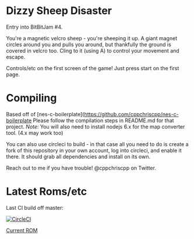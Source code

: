 # Dizzy Sheep Disaster

Entry into BitBitJam #4. 

You're a magnetic velcro sheep - you're sheeping it up. A giant magnet circles around you and pulls you around, 
but thankfully the ground is covered in velcro too. Cling to it (using A) to control your movement and escape.

Controls/etc on the first screen of the game! Just press start on the first page.

# Compiling 

Based off of [nes-c-boilerplate](https://github.com/cppchriscpp/nes-c-boilerplate
Please follow the compilation steps in README.md for that project.
*Note*: You will also need to install nodejs 6.x for the map converter tool. (4.x may work too)

You can also use circleci to build - in that case all you need to do is create a fork of this
repository in your own account, log into circleci, and enable it there. It should grab all dependencies
and install on its own.

Reach out to me if you have trouble! @cppchriscpp on Twitter.

# Latest Roms/etc

Last CI build off master: 

[![CircleCI](https://circleci.com/gh/cppchriscpp/do-sheep-dream-of-velcro.svg?style=svg)](https://circleci.com/gh/cppchriscpp/do-sheep-dream-of-velcro)

[Current ROM](https://circleci-tkn.rhcloud.com/api/v1/project/cppchriscpp/do-sheep-dream-of-velcro/tree/master/latest/artifacts/sheepie.nes)

